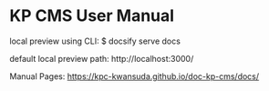 # KP CMS User Manual

local preview using CLI: $ docsify serve docs

default local preview path: http://localhost:3000/

Manual Pages: https://kpc-kwansuda.github.io/doc-kp-cms/docs/